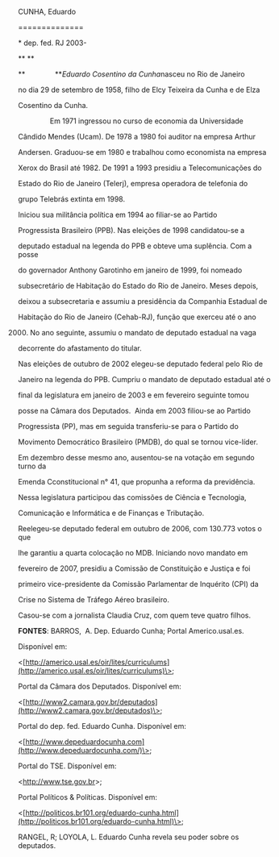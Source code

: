 CUNHA, Eduardo

==============



\* dep. fed. RJ 2003-



** **



**               ***Eduardo Cosentino da Cunha*nasceu no Rio de Janeiro

no dia 29 de setembro de 1958, filho de Elcy Teixeira da Cunha e de Elza

Cosentino da Cunha.



                Em 1971 ingressou no curso de economia da Universidade

Cândido Mendes (Ucam). De 1978 a 1980 foi auditor na empresa Arthur

Andersen. Graduou-se em 1980 e trabalhou como economista na empresa

Xerox do Brasil até 1982. De 1991 a 1993 presidiu a Telecomunicações do

Estado do Rio de Janeiro (Telerj), empresa operadora de telefonia do

grupo Telebrás extinta em 1998.



Iniciou sua militância política em 1994 ao filiar-se ao Partido

Progressista Brasileiro (PPB). Nas eleições de 1998 candidatou-se a

deputado estadual na legenda do PPB e obteve uma suplência. Com a posse

do governador Anthony Garotinho em janeiro de 1999, foi nomeado

subsecretário de Habitação do Estado do Rio de Janeiro. Meses depois,

deixou a subsecretaria e assumiu a presidência da Companhia Estadual de

Habitação do Rio de Janeiro (Cehab-RJ), função que exerceu até o ano

2000. No ano seguinte, assumiu o mandato de deputado estadual na vaga

decorrente do afastamento do titular.



Nas eleições de outubro de 2002 elegeu-se deputado federal pelo Rio de

Janeiro na legenda do PPB. Cumpriu o mandato de deputado estadual até o

final da legislatura em janeiro de 2003 e em fevereiro seguinte tomou

posse na Câmara dos Deputados.  Ainda em 2003 filiou-se ao Partido

Progressista (PP), mas em seguida transferiu-se para o Partido do

Movimento Democrático Brasileiro (PMDB), do qual se tornou vice-líder.

Em dezembro desse mesmo ano, ausentou-se na votação em segundo turno da

Emenda Cconstitucional n° 41, que propunha a reforma da previdência.

Nessa legislatura participou das comissões de Ciência e Tecnologia,

Comunicação e Informática e de Finanças e Tributação.



Reelegeu-se deputado federal em outubro de 2006, com 130.773 votos o que

lhe garantiu a quarta colocação no MDB. Iniciando novo mandato em

fevereiro de 2007, presidiu a Comissão de Constituição e Justiça e foi

primeiro vice-presidente da Comissão Parlamentar de Inquérito (CPI) da

Crise no Sistema de Tráfego Aéreo brasileiro.



Casou-se com a jornalista Claudia Cruz, com quem teve quatro filhos.



**FONTES**: BARROS,  A. Dep. Eduardo Cunha; Portal Americo.usal.es.

Disponível em:

\<[http://americo.usal.es/oir/lites/curriculums](http://americo.usal.es/oir/lites/curriculums)\>;

Portal da Câmara dos Deputados. Disponível em:

\<[http://www2.camara.gov.br/deputados](http://www2.camara.gov.br/deputados)\>;

Portal do dep. fed. Eduardo Cunha. Disponível em:

\<[http://www.depeduardocunha.com](http://www.depeduardocunha.com/)\>;

Portal do TSE. Disponível em:

\<[http://w](http://w/)[w](http://ww/)[w](http://www/)[.](http://www.tse.gov.br/)[tse.gov.br](http://www.tse.gov.br/)\>;

Portal Políticos & Políticas. Disponível em:

\<[http://politicos.br101.org/eduardo-cunha.html](http://politicos.br101.org/eduardo-cunha.html)\>;

RANGEL, R; LOYOLA, L. Eduardo Cunha revela seu poder sobre os deputados.



  

